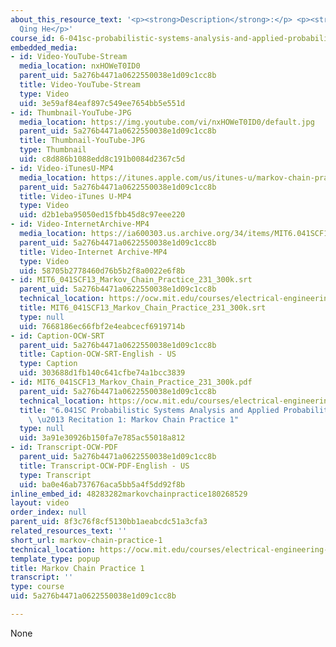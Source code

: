 ```yaml
---
about_this_resource_text: '<p><strong>Description</strong>:</p> <p><strong>Instructor</strong>:
  Qing He</p>'
course_id: 6-041sc-probabilistic-systems-analysis-and-applied-probability-fall-2013
embedded_media:
- id: Video-YouTube-Stream
  media_location: nxHOWeT0ID0
  parent_uid: 5a276b4471a0622550038e1d09c1cc8b
  title: Video-YouTube-Stream
  type: Video
  uid: 3e59af84eaf897c549ee7654bb5e551d
- id: Thumbnail-YouTube-JPG
  media_location: https://img.youtube.com/vi/nxHOWeT0ID0/default.jpg
  parent_uid: 5a276b4471a0622550038e1d09c1cc8b
  title: Thumbnail-YouTube-JPG
  type: Thumbnail
  uid: c8d886b1088edd8c191b0084d2367c5d
- id: Video-iTunesU-MP4
  media_location: https://itunes.apple.com/us/itunes-u/markov-chain-practice-1/id814580809?i=249378246
  parent_uid: 5a276b4471a0622550038e1d09c1cc8b
  title: Video-iTunes U-MP4
  type: Video
  uid: d2b1eba95050ed15fbb45d8c97eee220
- id: Video-InternetArchive-MP4
  media_location: https://ia600303.us.archive.org/34/items/MIT6.041SCF13/MIT6_041SCF13_Markov_Chain_Practice_1_300k.mp4
  parent_uid: 5a276b4471a0622550038e1d09c1cc8b
  title: Video-Internet Archive-MP4
  type: Video
  uid: 58705b2778460d76b5b2f8a0022e6f8b
- id: MIT6_041SCF13_Markov_Chain_Practice_231_300k.srt
  parent_uid: 5a276b4471a0622550038e1d09c1cc8b
  technical_location: https://ocw.mit.edu/courses/electrical-engineering-and-computer-science/6-041sc-probabilistic-systems-analysis-and-applied-probability-fall-2013/unit-iii/lecture-16/markov-chain-practice-1/MIT6_041SCF13_Markov_Chain_Practice_231_300k.srt
  title: MIT6_041SCF13_Markov_Chain_Practice_231_300k.srt
  type: null
  uid: 7668186ec66fbf2e4eabcecf6919714b
- id: Caption-OCW-SRT
  parent_uid: 5a276b4471a0622550038e1d09c1cc8b
  title: Caption-OCW-SRT-English - US
  type: Caption
  uid: 303688d1fb140c641cfbe74a1bcc3839
- id: MIT6_041SCF13_Markov_Chain_Practice_231_300k.pdf
  parent_uid: 5a276b4471a0622550038e1d09c1cc8b
  technical_location: https://ocw.mit.edu/courses/electrical-engineering-and-computer-science/6-041sc-probabilistic-systems-analysis-and-applied-probability-fall-2013/unit-iii/lecture-16/markov-chain-practice-1/MIT6_041SCF13_Markov_Chain_Practice_231_300k.pdf
  title: "6.041SC Probabilistic Systems Analysis and Applied Probability, Fall 2013Transcript\
    \ \u2013 Recitation 1: Markov Chain Practice 1"
  type: null
  uid: 3a91e30926b150fa7e785ac55018a812
- id: Transcript-OCW-PDF
  parent_uid: 5a276b4471a0622550038e1d09c1cc8b
  title: Transcript-OCW-PDF-English - US
  type: Transcript
  uid: ba0e46ab737676aca5bb5a4f5dd92f8b
inline_embed_id: 48283282markovchainpractice180268529
layout: video
order_index: null
parent_uid: 8f3c76f8cf5130bb1aeabcdc51a3cfa3
related_resources_text: ''
short_url: markov-chain-practice-1
technical_location: https://ocw.mit.edu/courses/electrical-engineering-and-computer-science/6-041sc-probabilistic-systems-analysis-and-applied-probability-fall-2013/unit-iii/lecture-16/markov-chain-practice-1
template_type: popup
title: Markov Chain Practice 1
transcript: ''
type: course
uid: 5a276b4471a0622550038e1d09c1cc8b

---
```

None